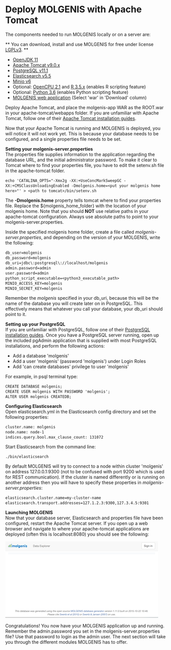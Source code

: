 # Deploy MOLGENIS with Apache Tomcat

The components needed to run MOLGENIS locally or on a server are:

**
You can download, install and use MOLGENIS for free under license [LGPLv3]().
**

* [OpenJDK 11](https://adoptopenjdk.net/)
* [Apache Tomcat v9.0.x](http://tomcat.apache.org/)
* [PostgreSQL v11.1](https://www.postgresql.org/download/)
* [Elasticsearch v5.5](https://www.elastic.co/downloads/elasticsearch)
* [Minio v6](https://minio.io/)
* Optional: [OpenCPU 2.1](https://www.opencpu.org/download.html) and [R 3.5.x](https://www.r-project.org/) (enables R scripting feature)
* Optional: [Python 3.6](https://www.python.org/downloads/) (enables Python scripting feature)
* [MOLGENIS web application](http://search.maven.org/#search%7Cgav%7C1%7Cg%3A%22org.molgenis%22%20AND%20a%3A%22molgenis-app%22) (Select 'war' in 'Download' column)


Deploy Apache Tomcat, and place the molgenis-app WAR as the ROOT.war in your apache-tomcat/webapps folder. If you are unfamiliar with Apache Tomcat, follow one of their [Apache Tomcat installation guides](https://tomcat.apache.org/tomcat-8.5-doc/deployer-howto.html).

Now that your Apache Tomcat is running and MOLGENIS is deployed, you will notice it will not work yet. This is because your database needs to be configured, and a single properties file needs to be set.

**Setting your molgenis-server.properties**   
The properties file supplies information to the application regarding the database URL, and the initial administrator password. To make it clear to Tomcat where to find your properties file, you have to edit the setenv.sh file in the apache-tomcat folder.

```
echo 'CATALINA_OPTS="-Xmx2g -XX:+UseConcMarkSweepGC -XX:+CMSClassUnloadingEnabled -Dmolgenis.home=<put your molgenis home here>"' > <path to tomcat>/bin/setenv.sh
```

The **-Dmolgenis.home** property tells tomcat where to find your properties file. Replace the ${molgenis_home_folder} with the location of your molgenis home. Note that you should **NOT** use relative paths in your apache-tomcat configuration. Always use absolute paths to point to your molgenis-server.properties.

Inside the specified molgenis home folder, create a file called *molgenis-server.properties*, and depending on the version of your MOLGENIS, write the following:

```
db_user=molgenis
db_password=molgenis
db_uri=jdbc\:postgresql\://localhost/molgenis
admin.password=admin
user.password=admin
python_script_executable=<python3_executable_path>
MINIO_ACCESS_KEY=molgenis
MINIO_SECRET_KEY=molgenis
```

Remember the *molgenis* specified in your db_uri, because this will be the name of the database you will create later on in PostgreSQL. This effectively means that whatever you call your database, your db_uri should point to it.

**Setting up your PostgreSQL**  
If you are unfamiliar with PostgreSQL, follow one of their [PostgreSQL installation guides](https://www.postgresql.org/docs/9.6/static/index.html). Once you have a PostgreSQL server running, open up the included pgAdmin application that is supplied with most PostgreSQL installations, and perform the following actions:

- Add a database 'molgenis'
- Add a user 'molgenis' (password 'molgenis') under Login Roles
- Add 'can create databases' privilege to user 'molgenis'

For example, in psql terminal type:
```
CREATE DATABASE molgenis;
CREATE USER molgenis WITH PASSWORD 'molgenis';
ALTER USER molgenis CREATEDB;
```

**Configuring Elasticsearch**  
Open elasticsearch.yml in the Elasticsearch config directory and set the following properties:
```
cluster.name: molgenis
node.name: node-1
indices.query.bool.max_clause_count: 131072
```
Start Elasticsearch from the command line:
```
./bin/elasticsearch
```

By default MOLGENIS will try to connect to a node within cluster 'molgenis' on address 127.0.0.1:9300 (not to be confused with port 9200 which is used for REST communication). If the cluster is named differently or is running on another address then you will have to specify these properties in *molgenis-server.properties*:
```
elasticsearch.cluster.name=my-cluster-name
elasticsearch.transport.addresses=127.1.2.3:9300,127.3.4.5:9301
```
**Launching MOLGENIS**  
Now that your database server, Elasticsearch and properties file have been configured, restart the Apache Tomcat server.
If you open up a web browser and navigate to where your apache-tomcat applications are deployed (often this is localhost:8080) you should see the following:  

![](../images//molgenis_home_logged_out.png?raw=true, "molgenis home page")  

Congratulations! You now have your MOLGENIS application up and running. Remember the admin.password you set in the molgenis-server.properties file? Use that password to login as the admin user. The next section will take you through the different modules MOLGENIS has to offer.

